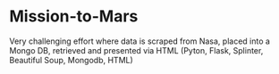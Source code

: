 # Mission-to-Mars
Very challenging effort where data is scraped from Nasa, placed into a Mongo DB, retrieved and presented via HTML (Pyton, Flask, Splinter, Beautiful Soup, Mongodb, HTML)
